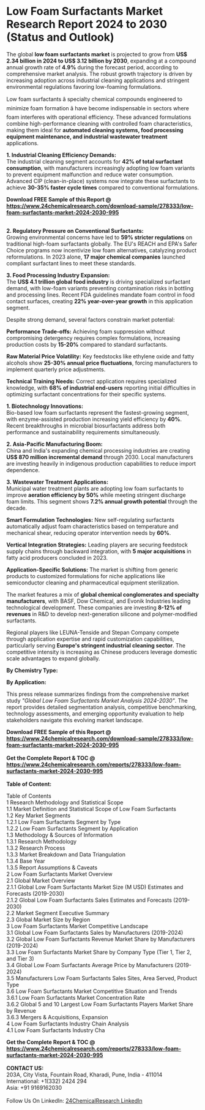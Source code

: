 <h1>Low Foam Surfactants Market Research Report 2024 to 2030 (Status and Outlook)</h1><p>The global <strong>low foam surfactants market</strong> is projected to grow from <strong>US$ 2.34 billion in 2024 to US$ 3.12 billion by 2030</strong>, expanding at a compound annual growth rate of <strong>4.9%</strong> during the forecast period, according to comprehensive market analysis. The robust growth trajectory is driven by increasing adoption across industrial cleaning applications and stringent environmental regulations favoring low-foaming formulations.</p><p>Low foam surfactants â specialty chemical compounds engineered to minimize foam formation â have become indispensable in sectors where foam interferes with operational efficiency. These advanced formulations combine high-performance cleaning with controlled foam characteristics, making them ideal for <strong>automated cleaning systems, food processing equipment maintenance, and industrial wastewater treatment</strong> applications.</p><p><strong>1. Industrial Cleaning Efficiency Demands:</strong><br>
The industrial cleaning segment accounts for <strong>42% of total surfactant consumption</strong>, with manufacturers increasingly adopting low foam variants to prevent equipment malfunction and reduce water consumption. Advanced CIP (clean-in-place) systems now integrate these surfactants to achieve <strong>30-35% faster cycle times</strong> compared to conventional formulations.</p><div><b>Download FREE Sample of this Report @ 
            <a href="https://www.24chemicalresearch.com/download-sample/278333/low-foam-surfactants-market-2024-2030-995">
            https://www.24chemicalresearch.com/download-sample/278333/low-foam-surfactants-market-2024-2030-995</a></b></div><br><p><strong>2. Regulatory Pressure on Conventional Surfactants:</strong><br>
Growing environmental concerns have led to <strong>59% stricter regulations</strong> on traditional high-foam surfactants globally. The EU's REACH and EPA's Safer Choice programs now incentivize low foam alternatives, catalyzing product reformulations. In 2023 alone, <strong>17 major chemical companies</strong> launched compliant surfactant lines to meet these standards.</p><p><strong>3. Food Processing Industry Expansion:</strong><br>
The <strong>US$ 4.1 trillion global food industry</strong> is driving specialized surfactant demand, with low-foam variants preventing contamination risks in bottling and processing lines. Recent FDA guidelines mandate foam control in food contact surfaces, creating <strong>22% year-over-year growth</strong> in this application segment.</p><p>Despite strong demand, several factors constrain market potential:</p><p><strong>Performance Trade-offs:</strong> Achieving foam suppression without compromising detergency requires complex formulations, increasing production costs by <strong>15-20%</strong> compared to standard surfactants.</p><p><strong>Raw Material Price Volatility:</strong> Key feedstocks like ethylene oxide and fatty alcohols show <strong>25-30% annual price fluctuations</strong>, forcing manufacturers to implement quarterly price adjustments.</p><p><strong>Technical Training Needs:</strong> Correct application requires specialized knowledge, with <strong>68% of industrial end-users</strong> reporting initial difficulties in optimizing surfactant concentrations for their specific systems.</p><p><strong>1. Biotechnology Innovations:</strong><br>
Bio-based low foam surfactants represent the fastest-growing segment, with enzyme-assisted production increasing yield efficiency by <strong>40%</strong>. Recent breakthroughs in microbial biosurfactants address both performance and sustainability requirements simultaneously.</p><p><strong>2. Asia-Pacific Manufacturing Boom:</strong><br>
China and India's expanding chemical processing industries are creating <strong>US$ 870 million incremental demand</strong> through 2030. Local manufacturers are investing heavily in indigenous production capabilities to reduce import dependence.</p><p><strong>3. Wastewater Treatment Applications:</strong><br>
Municipal water treatment plants are adopting low foam surfactants to improve <strong>aeration efficiency by 50%</strong> while meeting stringent discharge foam limits. This segment shows <strong>7.2% annual growth potential</strong> through the decade.</p><p><strong>Smart Formulation Technologies:</strong> New self-regulating surfactants automatically adjust foam characteristics based on temperature and mechanical shear, reducing operator intervention needs by <strong>60%</strong>.</p><p><strong>Vertical Integration Strategies:</strong> Leading players are securing feedstock supply chains through backward integration, with <strong>5 major acquisitions</strong> in fatty acid producers concluded in 2023.</p><p><strong>Application-Specific Solutions:</strong> The market is shifting from generic products to customized formulations for niche applications like semiconductor cleaning and pharmaceutical equipment sterilization.</p><p>The market features a mix of <strong>global chemical conglomerates and specialty manufacturers</strong>, with BASF, Dow Chemical, and Evonik Industries leading technological development. These companies are investing <strong>8-12% of revenues</strong> in R&amp;D to develop next-generation silicone and polymer-modified surfactants.</p><p>Regional players like LEUNA-Tenside and Stepan Company compete through application expertise and rapid customization capabilities, particularly serving <strong>Europe's stringent industrial cleaning sector</strong>. The competitive intensity is increasing as Chinese producers leverage domestic scale advantages to expand globally.</p><p><strong>By Chemistry Type:</strong></p><p><strong>By Application:</strong></p><p>This press release summarizes findings from the comprehensive market study <em>"Global Low Foam Surfactants Market Analysis 2024-2030"</em>. The report provides detailed segmentation analysis, competitive benchmarking, technology assessments, and emerging opportunity evaluation to help stakeholders navigate this evolving market landscape.</p><div><b>Download FREE Sample of this Report @ 
            <a href="https://www.24chemicalresearch.com/download-sample/278333/low-foam-surfactants-market-2024-2030-995">
            https://www.24chemicalresearch.com/download-sample/278333/low-foam-surfactants-market-2024-2030-995</a></b></div><br><div><b>Get the Complete Report & TOC @ 
            <a href="https://www.24chemicalresearch.com/reports/278333/low-foam-surfactants-market-2024-2030-995">
            https://www.24chemicalresearch.com/reports/278333/low-foam-surfactants-market-2024-2030-995</a></b></div><br>
            <b>Table of Content:</b><p>Table of Contents<br />
1 Research Methodology and Statistical Scope<br />
1.1 Market Definition and Statistical Scope of Low Foam Surfactants<br />
1.2 Key Market Segments<br />
1.2.1 Low Foam Surfactants Segment by Type<br />
1.2.2 Low Foam Surfactants Segment by Application<br />
1.3 Methodology & Sources of Information<br />
1.3.1 Research Methodology<br />
1.3.2 Research Process<br />
1.3.3 Market Breakdown and Data Triangulation<br />
1.3.4 Base Year<br />
1.3.5 Report Assumptions & Caveats<br />
2 Low Foam Surfactants Market Overview<br />
2.1 Global Market Overview<br />
2.1.1 Global Low Foam Surfactants Market Size (M USD) Estimates and Forecasts (2019-2030)<br />
2.1.2 Global Low Foam Surfactants Sales Estimates and Forecasts (2019-2030)<br />
2.2 Market Segment Executive Summary<br />
2.3 Global Market Size by Region<br />
3 Low Foam Surfactants Market Competitive Landscape<br />
3.1 Global Low Foam Surfactants Sales by Manufacturers (2019-2024)<br />
3.2 Global Low Foam Surfactants Revenue Market Share by Manufacturers (2019-2024)<br />
3.3 Low Foam Surfactants Market Share by Company Type (Tier 1, Tier 2, and Tier 3)<br />
3.4 Global Low Foam Surfactants Average Price by Manufacturers (2019-2024)<br />
3.5 Manufacturers Low Foam Surfactants Sales Sites, Area Served, Product Type<br />
3.6 Low Foam Surfactants Market Competitive Situation and Trends<br />
3.6.1 Low Foam Surfactants Market Concentration Rate<br />
3.6.2 Global 5 and 10 Largest Low Foam Surfactants Players Market Share by Revenue<br />
3.6.3 Mergers & Acquisitions, Expansion<br />
4 Low Foam Surfactants Industry Chain Analysis<br />
4.1 Low Foam Surfactants Industry Cha</p><div><b>Get the Complete Report & TOC @ 
            <a href="https://www.24chemicalresearch.com/reports/278333/low-foam-surfactants-market-2024-2030-995">
            https://www.24chemicalresearch.com/reports/278333/low-foam-surfactants-market-2024-2030-995</a></b></div><br><b>CONTACT US:</b><br>
            203A, City Vista, Fountain Road, Kharadi, Pune, India - 411014<br>
            International: +1(332) 2424 294<br>
            Asia: +91 9169162030 <br><br>
            Follow Us On LinkedIn: <a href="https://www.linkedin.com/company/24chemicalresearch/">24ChemicalResearch LinkedIn</a>